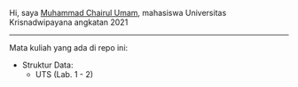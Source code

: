 Hi, saya [Muhammad Chairul Umam](https://chairulumam.com), mahasiswa Universitas Krisnadwipayana angkatan 2021

---
Mata kuliah yang ada di repo ini:
* Struktur Data:
  * UTS (Lab. 1 - 2)
